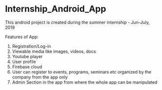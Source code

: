 # Internship_Android_App
This android project is created during the summer internship - Jun-July, 2019

Features of App:
1. Registration/Log-in
2. Viewable media like images, videos, docs
3. Youtube player
4. User profile
5. Firebase cloud
6. User can register to events, programs, seminars etc organized by the company from the app only
7. Admin Section in the app from where the whole app can be manipulated
